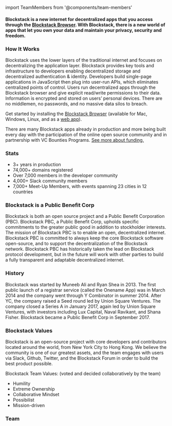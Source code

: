 import TeamMembers from '@components/team-members'

#### Blockstack is a new internet for decentralized apps that you access through the [Blockstack Browser](/install). With Blockstack, there is a new world of apps that let you own your data and maintain your privacy, security and freedom.

### How It Works

Blockstack uses the lower layers of the traditional internet and focuses on decentralizing the application layer. Blockstack provides key tools and infrastructure to developers enabling decentralized storage and decentralized authentication & identity. Developers build single-page applications in JavaScript then plug into user-run APIs, which eliminates centralized points of control. Users run decentralized apps through the Blockstack browser and give explicit read/write permissions to their data. Information is encrypted and stored on users’ personal devices. There are no middlemen, no passwords, and no massive data silos to breach.

Get started by installing the [Blockstack Browser](/install) (available for Mac, Windows, Linux, and as a [web app](https://browser.blockstack.org)).

There are many Blockstack apps already in production and more being built every day with the participation of the online open source community and in partnership with VC Bounties Programs. [See more about funding.](/funding)

### Stats

- 3+ years in production
- 74,000+ domains registered
- Over 7,000 members in the developer community
- 4,000+ Slack community members
- 7,000+ Meet-Up Members, with events spanning 23 cities in 12 countries

### Blockstack is a Public Benefit Corp

Blockstack is both an open source project and a Public Benefit Corporation (PBC). Blockstack PBC, a Public Benefit Corp, upholds specific commitments to the greater public good in addition to stockholder interests. The mission of Blockstack PBC is to enable an open, decentralized internet. Blockstack PBC is committed to always keep the core Blockstack software open-source, and to support the decentralization of the Blockstack network. Blockstack PBC has historically taken the lead on Blockstack protocol development, but in the future will work with other parties to build a fully transparent and adaptable decentralized internet.

### History

Blockstack was started by Muneeb Ali and Ryan Shea in 2013. The first public launch of a registrar service (called the Onename App) was in March 2014 and the company went through Y Combinator in summer 2014. After YC, the company raised a Seed round led by Union Square Ventures. The company closed a Series A in January 2017, again led by Union Square Ventures, with investors including Lux Capital, Naval Ravikant, and Shana Fisher. Blockstack became a Public Benefit Corp in September 2017.

### Blockstack Values

Blockstack is an open-source project with core developers and contributors located around the world, from New York City to Hong Kong. We believe the community is one of our greatest assets, and the team engages with users via Slack, Github, Twitter, and the Blockstack Forum in order to build the best product possible.

Blockstack Team Values: (voted and decided collaboratively by the team)

- Humility
- Extreme Ownership
- Collaborative Mindset
- Possibilist
- Mission-driven

### Team

<TeamMembers />
